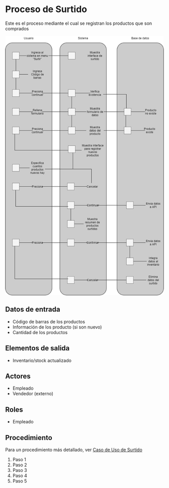 # Proceso de Surtido

Este es el proceso mediante el cual se registran los productos que son comprados

![Diagrama RAD Surtido](./../images/RADSurtido.png)

## Datos de entrada

- Código de barras de los productos
- Información de los producto (si son nuevo)
- Cantidad de los productos

## Elementos de salida

- Inventario/stock actualizado

## Actores

- Empleado
- Vendedor (externo)

## Roles

- Empleado

## Procedimiento

Para un procedimiento más detallado, ver [Caso de Uso de Surtido](../casos_de_uso/surtido.md)

1. Paso 1
2. Paso 2
3. Paso 3
4. Paso 4
5. Paso 5
